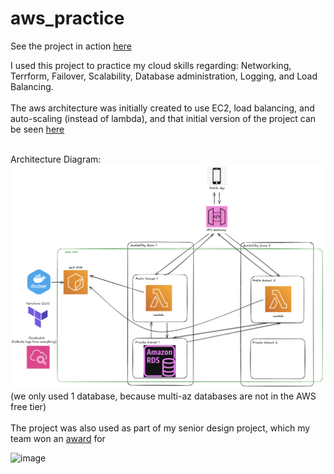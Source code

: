 # aws_practice
See the project in action [here](https://www.linkedin.com/posts/william-griner_heres-a-deeper-explanation-the-cloud-architecture-activity-7330838046499635201-H9ln?utm_source=share&utm_medium=member_desktop&rcm=ACoAAEbB8FUBcV2OpSDRUf_6UPde4yrsl9VRh2M)

I used this project to practice my cloud skills regarding: Networking, Terrform, Failover, Scalability, Database administration, Logging, and Load Balancing.
<br>
<br>
The aws architecture was initially created to use EC2, load balancing, and auto-scaling (instead of lambda), and that initial version of the project can be seen [here](https://github.com/willyg23/aws_practice/tree/0b378fe346bea511106ac5d708a35b9d16e65bdc)
<br>
<br>

Architecture Diagram:
![image](./senior_design_architecture_diagram.png)
(we only used 1 database, because multi-az databases are not in the AWS free tier)
<br>
<br>
The project was also used as part of my senior design project, which my team won an [award](https://www.linkedin.com/posts/william-griner_happy-to-announce-that-my-senior-design-group-activity-7330832392368074754-os8e?utm_source=share&utm_medium=member_desktop&rcm=ACoAAEbB8FUBcV2OpSDRUf_6UPde4yrsl9VRh2M) for

![image](./senior_design_pic_1.png)


